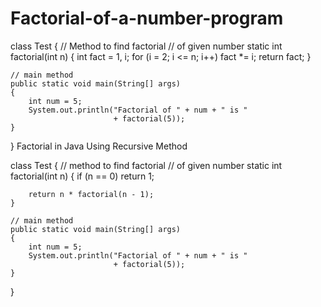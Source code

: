 # Factorial-of-a-number-program
class Test { 
    // Method to find factorial 
    // of given number 
    static int factorial(int n) 
    { 
        int fact = 1, i; 
        for (i = 2; i <= n; i++) 
            fact *= i; 
        return fact; 
    } 
  
    // main method 
    public static void main(String[] args) 
    { 
        int num = 5; 
        System.out.println("Factorial of " + num + " is "
                           + factorial(5)); 
    } 
}
Factorial in Java Using Recursive Method



class Test { 
    // method to find factorial 
    // of given number 
    static int factorial(int n) 
    { 
        if (n == 0) 
            return 1; 
  
        return n * factorial(n - 1); 
    } 
  
    // main method 
    public static void main(String[] args) 
    { 
        int num = 5; 
        System.out.println("Factorial of " + num + " is "
                           + factorial(5)); 
    } 
}
